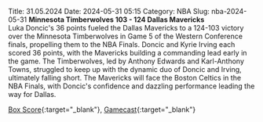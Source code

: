 Title: 31.05.2024
Date: 2024-05-31 05:15
Category: NBA 
Slug: nba-2024-05-31 
**Minnesota Timberwolves 103 - 124 Dallas Mavericks**  
Luka Doncic's 36 points fueled the Dallas Mavericks to a 124-103 victory over the Minnesota Timberwolves in Game 5 of the Western Conference finals, propelling them to the NBA Finals. Doncic and Kyrie Irving each scored 36 points, with the Mavericks building a commanding lead early in the game. The Timberwolves, led by Anthony Edwards and Karl-Anthony Towns, struggled to keep up with the dynamic duo of Doncic and Irving, ultimately falling short. The Mavericks will face the Boston Celtics in the NBA Finals, with Doncic's confidence and dazzling performance leading the way for Dallas. 

[Box Score](https://www.nba.com/game/dal-vs-min-0042300315/box-score){:target="_blank"}, [Gamecast](https://www.nba.com/game/dal-vs-min-0042300315){:target="_blank"}<br>

